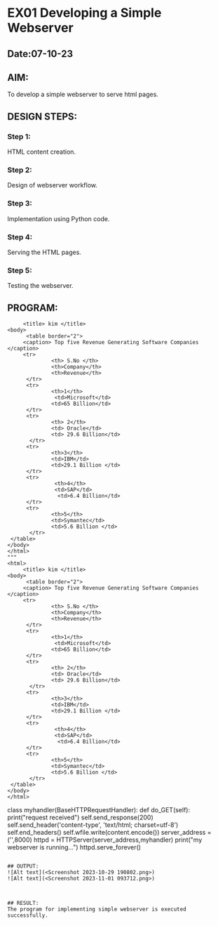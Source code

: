 # EX01 Developing a Simple Webserver
## Date:07-10-23

## AIM:
To develop a simple webserver to serve html pages.

## DESIGN STEPS:
### Step 1: 
HTML content creation.

### Step 2:
Design of webserver workflow.

### Step 3:
Implementation using Python code.

### Step 4:
Serving the HTML pages.

### Step 5:
Testing the webserver.

## PROGRAM:
```html>
     <title> kim </title> 
<body>
      <table border="2"> 
     <caption> Top five Revenue Generating Software Companies </caption>
     <tr>
              <th> S.No </th>
              <th>Company</th>
              <th>Revenue</th>
      </tr>
      <tr>
              <th>1</th>
               <td>Microsoft</td>
              <td>65 Billion</td>
      </tr>
      <tr>
              <th> 2</th>
              <td> Oracle</td>
              <td> 29.6 Billion</td>
       </tr>
      <tr>
              <th>3</th>
              <td>IBM</td>
              <td>29.1 Billion </td>
      </tr>
      <tr>
               <th>4</th>
               <td>SAP</td>
                <td>6.4 Billion</td>
      </tr>
      <tr>
              <th>5</th>
              <td>Symantec</td>
              <td>5.6 Billion </td>
       </tr>
 </table>
</body>
</html>
"""
<html>
     <title> kim </title> 
<body>
      <table border="2"> 
     <caption> Top five Revenue Generating Software Companies </caption>
     <tr>
              <th> S.No </th>
              <th>Company</th>
              <th>Revenue</th>
      </tr>
      <tr>
              <th>1</th>
               <td>Microsoft</td>
              <td>65 Billion</td>
      </tr>
      <tr>
              <th> 2</th>
              <td> Oracle</td>
              <td> 29.6 Billion</td>
       </tr>
      <tr>
              <th>3</th>
              <td>IBM</td>
              <td>29.1 Billion </td>
      </tr>
      <tr>
               <th>4</th>
               <td>SAP</td>
                <td>6.4 Billion</td>
      </tr>
      <tr>
              <th>5</th>
              <td>Symantec</td>
              <td>5.6 Billion </td>
       </tr>
 </table>
</body>
</html>
```
class myhandler(BaseHTTPRequestHandler):
    def do_GET(self):
        print("request received")
        self.send_response(200)
        self.send_header('content-type', 'text/html; charset=utf-8')
        self.end_headers()
        self.wfile.write(content.encode())
server_address = ('',8000)
httpd = HTTPServer(server_address,myhandler)
print("my webserver is running...")
httpd.serve_forever()
```

## OUTPUT:
![Alt text](<Screenshot 2023-10-29 190802.png>)
![Alt text](<Screenshot 2023-11-01 093712.png>)



## RESULT:
The program for implementing simple webserver is executed successfully.

